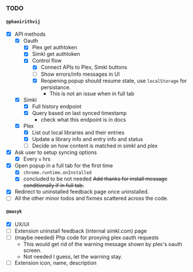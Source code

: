 ### TODO

#### `@phanirithvij`

- [x] API methods
  - [x] Oauth
    - [x] Plex get authtoken
    - [x] Simkl get authtoken
    - [x] Control flow
      - [x] Connect APIs to Plex, Simkl buttons
      - [ ] Show errors/info messages in UI
      - [x] Reopening popup should resume state, use `localStorage` for persistance.
        - This is not an issue when in full tab
  - [x] Simkl
    - [x] Full history endpoint
    - [x] Query based on last synced timestamp
      - check what this endpoint is in docs
  - [x] Plex
    - [x] List out local libraries and their entries
    - [x] Update a library info and entry info and status
    - [ ] Decide on how content is matched in simkl and plex
- [x] Ask user to setup syncing options
  - [x] Every `x` hrs
- [x] Open popup in a full tab for the first time
  - [x] `chrome.runtime.onInstalled`
  - [x] concluded to be not needed ~~Add thanks for install message conditionally if in full tab.~~
- [x] Redirect to uninstalled feedback page once uninstalled.
- [ ] All the other minor todos and fixmes scattered across the code.

#### `@masyk`

- [x] UX/UI
- [ ] Extension uninstall feedback (internal simkl.com) page
- [ ] (maybe needed) Php code for proxying plex oauth requests
  - This would get rid of the warning message shown by plex's oauth screen.
  - Not needed I guess, let the warning stay.
- [ ] Extension icon, name, description
